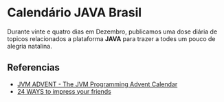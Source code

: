 # Calendário JAVA Brasil

Durante vinte e quatro dias em Dezembro, publicamos uma dose diária de topicos relacionados a plataforma **JAVA** para trazer a todes um pouco de alegria natalina.

## Referencias
- [JVM ADVENT - The JVM Programming Advent Calendar](https://www.javaadvent.com/)
- [24 WAYS to impress your friends](https://24ways.org/)
